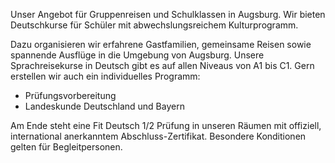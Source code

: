 Unser Angebot für Gruppenreisen und Schulklassen in Augsburg. Wir bieten Deutschkurse für Schüler mit abwechslungsreichem Kulturprogramm.

Dazu organisieren wir erfahrene Gastfamilien, gemeinsame Reisen sowie spannende Ausflüge in die Umgebung von Augsburg. Unsere Sprachreisekurse in Deutsch gibt es auf allen Niveaus von A1 bis C1. Gern erstellen wir auch ein individuelles Programm:

- Prüfungsvorbereitung
- Landeskunde Deutschland und Bayern

Am Ende steht eine Fit Deutsch 1/2 Prüfung in unseren Räumen mit offiziell, international anerkanntem Abschluss-Zertifikat. Besondere Konditionen gelten für Begleitpersonen.
